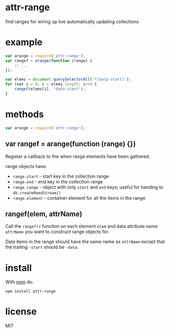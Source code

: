 # attr-range

find ranges for wiring up live automatically updating collections

# example

``` js
var arange = require('attr-range');
var rangef = arange(function (range) {
    // ...
});

var elems = document.querySelectorAll('*[data-start]');
for (var i = 0; i < elems.length; i++) {
    rangef(elems[i], 'data-start');
}
```

# methods

``` js
var arange = require('attr-range');
```

## var rangef = arange(function (range) {})

Register a callback to fire when range elements have been gathered.

range objects have:

* `range.start` - start key in the collection range
* `range.end` - end key in the collection range
* `range.range` - object with only `start` and `end` keys; useful for handing to
`db.createReadStream()`
* `range.element` - container element for all the items in the range

## rangef(elem, attrName)

Call the `rangef()` function on each element `elem` and data attribute name
`attrName` you want to construct range objects for.

Data items in the range should have the same name as `attrName` except that the
trailing `-start` should be `-data`.

# install

With [npm](https://npmjs.org) do:

```
npm install attr-range
```

# license

MIT
